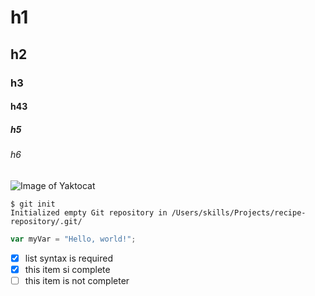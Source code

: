 # h1

## h2

### h3

#### h43

##### h5

###### h6


![Image of Yaktocat](https://octodex.github.com/images/yaktocat.png)

```
$ git init
Initialized empty Git repository in /Users/skills/Projects/recipe-repository/.git/
```


``` javascript
var myVar = "Hello, world!";
```

- [x] list syntax is required
- [x] this item si complete
- [ ] this item is not completer
